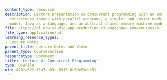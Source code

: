 ```yaml
---
content_type: resource
description: Lecture presentation on concurrent programming with an emphasis on correctness,
  correctness issues with parallel programs, a simpler and easier machine/programming
  model, Java as a language, and an abstract shared memory machine model .
file: https://ol-ocw-studio-app-production.s3.amazonaws.com/courses/6-189-multicore-programming-primer-january-iap-2007/473fa522f1a7a03c89130c6de55ebc51_lec4concurrency.pdf
file_type: application/pdf
learning_resource_types:
- Lecture Notes
parent_title: Lecture Notes and Video
parent_type: CourseSection
resourcetype: Document
title: 'Lecture 4: Concurrent Programming'
type: OCWFile
uid: 473fa522-f1a7-a03c-8913-0c6de55ebc51
---
```

